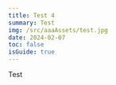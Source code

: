 ```yaml
---
title: Test 4
summary: Test
img: /src/aaaAssets/test.jpg
date: 2024-02-07
toc: false
isGuide: true
---
```

Test
